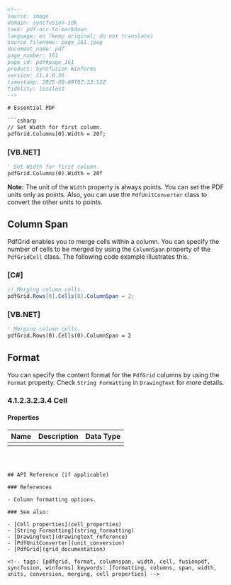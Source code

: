 ```html
<!-- 
source: image
domain: syncfusion-sdk
task: pdf-ocr-to-markdown
language: en (keep original; do not translate)
source_filename: page_161.jpeg
document_name: pdf
page_number: 161
page_id: pdf#page_161
product: Syncfusion Winforms
version: 11.4.0.26
timestamp: 2025-08-09T07:33:53Z
fidelity: lossless
-->

# Essential PDF

```csharp
// Set Width for first column.
pdfGrid.Columns[0].Width = 20f;
```

### [VB.NET]

```vb
' Set Width for first column.
pdfGrid.Columns(0).Width = 20f
```

**Note:** The unit of the `Width` property is always points. You can set the PDF units only as points. Also, you can use the `PdfUnitConverter` class to convert the other units to points.

## Column Span

PdfGrid enables you to merge cells within a column. You can specify the number of cells to be merged by using the `ColumnSpan` property of the `PdfGridCell` class. The following code example illustrates this.

### [C#]

```csharp
// Merging column cells.
pdfGrid.Rows[0].Cells[0].ColumnSpan = 2;
```

### [VB.NET]

```vb
' Merging column cells.
pdfGrid.Rows(0).Cells(0).ColumnSpan = 2
```

## Format

You can specify the content format for the `PdfGrid` columns by using the `Format` property. Check `String Formatting` in `DrawingText` for more details.

### **4.1.2.3.2.3.4 Cell**

#### Properties

| Name        | Description                        | Data Type          |
|-------------|------------------------------------|--------------------|
|             |                                    |                    |
```



## API Reference (if applicable)

### References

- Column formatting options.

### See also:

- [Cell properties](cell_properties)
- [String Formatting](string_formatting)
- [DrawingText](drawingtext_reference)
- [PdfUnitConverter](unit_conversion)
- [PdfGrid](grid_documentation)

<!-- tags: [pdfgrid, format, columnspan, width, cell, fusionpdf, syncfusion, winforms] keywords: [formatting, columns, span, width, units, conversion, merging, cell properties] -->
```